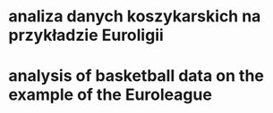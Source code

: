 # analiza danych koszykarskich na przykładzie Euroligii 
# analysis of basketball data on the example of the Euroleague

